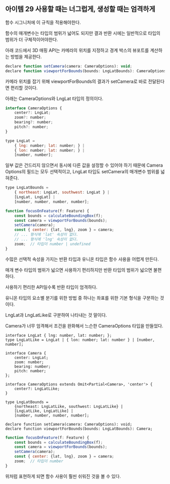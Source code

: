 ## 아이템 29 사용할 때는 너그럽게, 생성할 때는 엄격하게

함수 시그니처에 이 규칙을 적용해야한다.

함수의 매개변수는 타입의 범위가 넓어도 되지만 결과 반환 시에는 일반적으로 타입의 범위가 더 구체적이어야한다.

아래 코드에서 3D 매핑 API는 카메라의 위치를 지정하고 경계 박스의 뷰포트를 계산하는 방법을 제공한다.

```jsx
declare function setCamera(camera: CameraOptions): void;
declare function viewportForBounds(bounds: LngLatBounds): CameraOptions;
```

카메라 위치를 잡기 위해 viewportForBounds의 결과가 setCamera로 바로 전달된다면 편리할 것이다.

아래는 CameraOptions와 LngLat 타입의 정의이다.

```jsx
interface CameraOptions {
	center?: LngLat;
	zoom?: number;
	bearing?: number;
	pitch?: number;
}

type LngLat = 
	{ lng: number; lat: number; } |
	{ lon: number; lat: number; } |
	[number, number];
```

일부 값은 건드리지 않으면서 동시에 다른 값을 설정할 수 있어야 하기 때문에 Camera Options의 필드는 모두 선택적이고, LngLat 타입도 setCamera의 매개변수 범위를 넓혀준다.

```jsx
type LngLatBounds = 
	{ northeast: LngLat, southwest: LngLat } |
	[LngLat, LngLat] |
	[number, number, number, number];
```

```jsx
function focusOnFeature(f: Feature) {
	const bounds = calculateBoundingBox(f);
	const camera = viewportForBounds(bounds);
	setCamera(camera);
	const { center: {lat, lng}, zoom } = camera;
	// ... 형식에 'lat' 속성이 없다.
	// ... 형식에 'lng' 속성이 없다.
	zoom;  // 타입이 number | undefined
}
```

수많은 선택적 속성을 가지는 반환 타입과 유니온 타입은 함수 사용을 어렵게 만든다.

매개 변수 타입의 범위가 넓으면 사용하기 편리하지만 반환 타입의 범위가 넓으면 불편하다.

사용하기 편리한 API일수록 반환 타입이 엄격하다.

유니온 타입의 요소별 분기를 위한 방법 중 하나는 좌표를 위한 기본 형식을 구분하는 것이다.

LngLat과 LngLatLike로 구분하여 나타내는 것 말이다.

Camera가 너무 엄격해서 조건을 완화해서 느슨한 CameraOptions 타입을 만들었다.

```tsx
interface LngLat { lng: number, lat: number; };
type LngLatLike = LngLat | { lon: number; lat: number } | [number, number];

interface Camera {
    center: LngLat;
    zoom: number;
    bearing: number;
    pitch: number;
};

interface CameraOptions extends Omit<Partial<Camera>, 'center'> {
    center?: LngLatLike;
}

type LngLatBounds = 
    {northeast: LngLatLike, southwest: LngLatLike} |
    [LngLatLike, LngLatLike] |
    [number, number, number, number];

declare function setCamera(camera: CameraOptions): void;
declare function viewportForBounds(bounds: LngLatBounds): Camera;
```

```jsx
function focusOnFeature(f: Feature) {
	const bounds = calculateBoundingBox(f);
	const camera = viewportForBounds(bounds);
	setCamera(camera);
	const { center: {lat, lng}, zoom } = camera;
	zoom;  // 타입이 number
}
```

위처럼 표현하게 되면 함수 사용이 훨씬 쉬워진 것을 볼 수 있다.